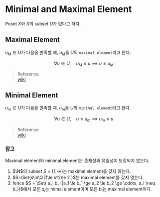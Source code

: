 # Minimal and Maximal Element
Poset $X$와 $X$의 subset $U$가 있다고 하자.

## Maximal Element
$u_M \in U$가 다음을 만족할 때, $u_M$을 $U$의 `maximal element`라고 한다.

$$ \forall u \in U, \quad  u_M \le u \implies u \le u_M $$

> Reference  
> [wiki](https://en.wikipedia.org/wiki/Maximal_and_minimal_elements#Definition)

## Minimal Element
$u_m \in U$가 다음을 만족할 때, $u_m$을 $U$의 `minimal element`라고 한다.

$$ \forall u \in U, \quad  u \le u_m \implies u_m \le u $$

> Reference  
> [wiki](https://en.wikipedia.org/wiki/Maximal_and_minimal_elements#Definition)

### 참고
Maximal element와 minimal element는 존재성과 유일성이 보장되지 않는다.

1. $\N$의 subset $S=[1,\infty)$는 maximal element를 갖지 않는다.
2. $S=\Set{s\in\Q |1\le s^2\le 2 }$는 maximal element를 갖지 않는다.
3. fence $S = \Set{ a_i,b_i |a_1 \le b_1 \ge a_2 \le b_2 \ge \cdots, a_i \neq b_i}$에서 모든 $a_i$는 mimal element이며 모든 $b_i$는 maximal element이다.
